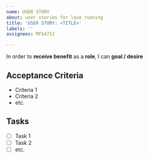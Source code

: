 ```yaml
---
name: USER STORY
about: user stories for love running
title: 'USER STORY: <TITLE>'
labels: ''
assignees: MFS4711

---
```


In order to **receive benefit** as a **role**, I can **goal / desire**

## Acceptance Criteria
* Criteria 1
* Criteria 2
* etc.

## Tasks
- [ ] Task 1
- [ ] Task 2
- [ ] etc.

